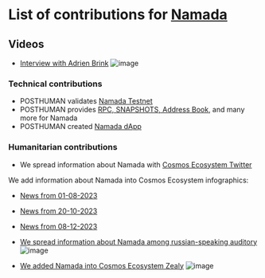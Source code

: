 # List of contributions for [Namada](https://namada.net/)

## Videos

- [Interview with Adrien Brink](https://youtu.be/IHcp_-4GVds?si=9uZLzEfLz51MQTUC&t=85)
  ![image](https://github.com/Validator-POSTHUMAN/contributions/assets/38581319/4b5702b9-1e5c-4a06-9055-d116bf6f7749)

### Technical contributions
- POSTHUMAN validates [Namada Testnet]()
- POSTHUMAN provides [RPC, SNAPSHOTS, Address Book](https://nodes.posthuman.digital/chains/namada), and many more for Namada
- POSTHUMAN created [Namada dApp](https://namadapp.xyz/)

### Humanitarian contributions

- We spread information about Namada with [Cosmos Ecosystem Twitter](https://twitter.com/CosmosEcosystem)

We add information about Namada into Cosmos Ecosystem infographics:
- [News from 01-08-2023](https://twitter.com/CosmosEcosystem/status/1686371095354724353)
- [News from 20-10-2023](https://twitter.com/CosmosEcosystem/status/1715410764792463801)
- [News from 08-12-2023](https://twitter.com/CosmosEcosystem/status/1733090615527620694)

- [We spread information about Namada among russian-speaking auditory](https://youtu.be/zlEGbxIbaTU?si=v1PmamiMIM6RZmKy&t=256)
  ![image](https://github.com/Validator-POSTHUMAN/contributions/assets/38581319/f3707d33-0c20-498b-8d3a-2d9f6902fccf)

- [We added Namada into Cosmos Ecosystem Zealy](https://zealy.io/c/cosmosecosystem/questboard)
  ![image](https://github.com/Validator-POSTHUMAN/contributions/assets/38581319/6717e2af-10c3-48fd-8f8c-737b34134134)

